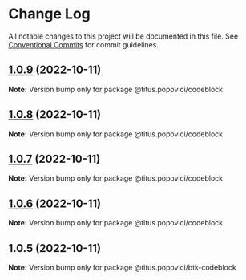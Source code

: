 # Change Log

All notable changes to this project will be documented in this file.
See [Conventional Commits](https://conventionalcommits.org) for commit guidelines.

## [1.0.9](https://github.com/popovicititus/btktp-extsns/compare/v1.0.8...v1.0.9) (2022-10-11)

**Note:** Version bump only for package @titus.popovici/codeblock





## [1.0.8](https://github.com/popovicititus/btktp-extsns/compare/v1.0.7...v1.0.8) (2022-10-11)

**Note:** Version bump only for package @titus.popovici/codeblock





## [1.0.7](https://github.com/popovicititus/btktp-extsns/compare/v1.0.6...v1.0.7) (2022-10-11)

**Note:** Version bump only for package @titus.popovici/codeblock





## [1.0.6](https://github.com/popovicititus/btktp-extsns/compare/v1.0.5...v1.0.6) (2022-10-11)

**Note:** Version bump only for package @titus.popovici/codeblock





## 1.0.5 (2022-10-11)

**Note:** Version bump only for package @titus.popovici/btk-codeblock
